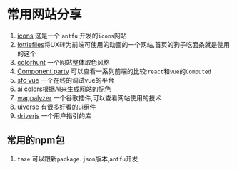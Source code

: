 # 常用网站分享

1. [icons](https://icones.netlify.app/) 这是一个 `antfu` 开发的`icons`网站
2. [lottiefiles](https://lottiefiles.com/)将UX转为前端可使用的动画的一个网站,首页的狗子吃面条就是使用的这个
3. [colorhunt](https://colorhunt.co/) 一个网站整体取色风格
4. [Component party](https://component-party.dev/) 可以查看一系列前端的比较:`react`和`vue`的`Computed`
5. [sfc vue](https://play.vuejs.org/) 一个在线的调试vue的平台
6. [ai colors](https://aicolors.co/)根据AI来生成网站的配色
7. [wappalyzer](https://www.wappalyzer.com/) 一个谷歌插件,可以查看网站使用的技术
8. [uiverse](https://uiverse.io/) 有很多好看的ui组件
9. [driverjs](https://driverjs.com/) 一个用户指引的库



## 常用的npm包
1. `taze` 可以跟新`package.json`版本,`antfu`开发

